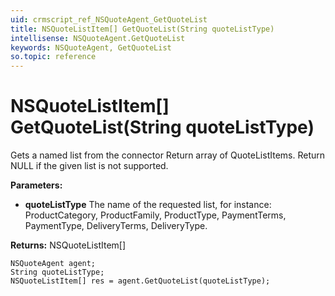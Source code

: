 ```yaml
---
uid: crmscript_ref_NSQuoteAgent_GetQuoteList
title: NSQuoteListItem[] GetQuoteList(String quoteListType)
intellisense: NSQuoteAgent.GetQuoteList
keywords: NSQuoteAgent, GetQuoteList
so.topic: reference
---
```


# NSQuoteListItem[] GetQuoteList(String quoteListType)

Gets a named list from the connector Return array of QuoteListItems. Return NULL if the given list is not supported.

**Parameters:**
 - **quoteListType** The name of the requested list, for instance: ProductCategory, ProductFamily, ProductType, PaymentTerms, PaymentType, DeliveryTerms, DeliveryType.

**Returns:** NSQuoteListItem[]

```crmscript
NSQuoteAgent agent;
String quoteListType;
NSQuoteListItem[] res = agent.GetQuoteList(quoteListType);
```

